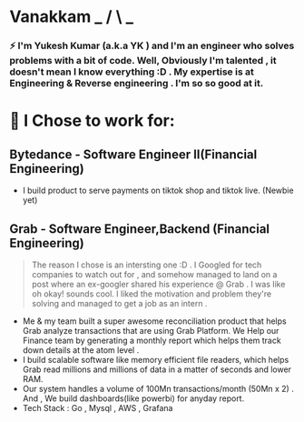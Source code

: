 #  Vanakkam  _ / \\ _

### ⚡ I'm Yukesh Kumar (a.k.a YK ) and I'm an engineer who solves problems with a bit of code. Well, Obviously I'm talented , it doesn't mean I know everything :D . My expertise is at Engineering & Reverse engineering . I'm so so good at it. 
 
# 💼 I Chose to work for:
## Bytedance - Software Engineer II(Financial Engineering)
- I build product to serve payments on tiktok shop and tiktok live. (Newbie yet)
## Grab  -  Software Engineer,Backend (Financial Engineering)
> The reason I chose is an intersting one :D . I Googled for tech companies to watch out for , and somehow managed to land on a post where an ex-googler shared his experience @ Grab . I was like oh okay! sounds cool. I liked the motivation and problem they're solving and managed to get a job as an intern . 
- Me & my team built a super awesome reconciliation product that helps Grab analyze  transactions that are using Grab Platform. We Help our Finance team by generating a monthly report which helps them track down details at the atom level .
- I build scalable software like memory efficient file readers, which helps Grab read millions and millions of data in a matter of seconds and lower RAM. 
- Our system handles a volume of 100Mn transactions/month (50Mn x 2) . And , We build dashboards(like powerbi) for anyday report.
- Tech Stack : Go , Mysql , AWS , Grafana 

<!--
**TheYk98/TheYk98** is a ✨ _special_ ✨ repository because its `README.md` (this file) appears on your GitHub profile.

Here are some ideas to get you started:

- 🔭 I’m currently working on ...
- 🌱 I’m currently learning ...
- 👯 I’m looking to collaborate on ...
- 🤔 I’m looking for help with ...
- 💬 Ask me about ...
- 📫 How to reach me: ...
- 😄 Pronouns: ...
- ⚡ Fun fact: ...
-->
